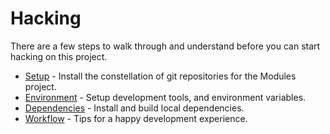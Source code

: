 # Hacking

There are a few steps to walk through and understand before you can start hacking on this project.

* [Setup](setup.md) - Install the constellation of git repositories for the Modules project.
* [Environment](environment.md) - Setup development tools, and environment variables.
* [Dependencies](dependencies.md) - Install and build local dependencies.
* [Workflow](workflow.md) - Tips for a happy development experience.
